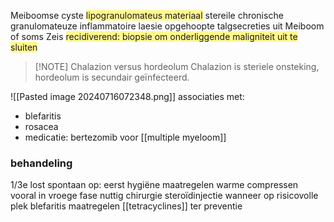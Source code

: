 Meiboomse cyste
<span style="background:#fff88f">lipogranulomateus materiaal</span>
stereile chronische granulomateuze inflammatoire laesie
opgehoopte talgsecreties uit Meiboom of soms Zeis
<span style="background:#fff88f">recidiverend: biopsie om onderliggende maligniteit uit te sluiten</span>

> [!NOTE] Chalazion versus hordeolum
> Chalazion is steriele onsteking, hordeolum is secundair geïnfecteerd.

![[Pasted image 20240716072348.png]]
associaties met:
- blefaritis
- rosacea
- medicatie: bertezomib voor [[multiple myeloom]] 

### behandeling
1/3e lost spontaan op: eerst hygiëne maatregelen
warme compressen vooral in vroege fase nuttig
chirurgie
steroïdinjectie wanneer op risicovolle plek
blefaritis maatregelen
[[tetracyclines]] ter preventie

